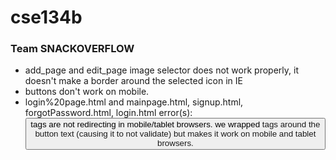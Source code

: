 # cse134b

### Team SNACKOVERFLOW


- add_page and edit_page image selector does not work properly, it doesn't make a border around the selected icon in IE
- buttons don't work on mobile.  
- login%20page.html and mainpage.html, signup.html, forgotPassword.html, login.html error(s): <button> tags are not redirecting in mobile/tablet browsers. we wrapped <a> tags around the button text (causing it to not validate) but makes it work on mobile and tablet browsers. 
